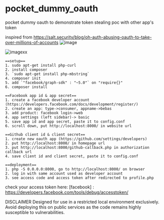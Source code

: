 # pocket_dummy_oauth
pocket dummy oauth to demonstrate token stealing poc with other app's token

inspired from https://salt.security/blog/oh-auth-abusing-oauth-to-take-over-millions-of-accounts
![image](https://github.com/kisanakkkkk/pocket_dummy_oauth/assets/70153248/2d78a8ca-7c7e-4a3e-8350-c0030647ca17)

![imagexx](https://github.com/kisanakkkkk/pocket_dummy_oauth/assets/70153248/3e59604f-51c2-4f93-a678-58fc9a5dc11f)


```
==setup==
1. sudo apt-get install php-curl
2. install composer
3. `sudo apt-get install php-mbstring`
4. composer init
5. add `"facebook/graph-sdk" : "~5.0"` on "require{}"
6. composer install

==Facebook app id & app secret==
1. create a facebook developer account (https://developers.facebook.com/docs/development/register/)
2. create an app: type->consumer, appname->bebas
3. add product: facebook login->web
4. app settings (left sidebar)-> basic
5. save app id and app secret, paste it to config.conf
6. scroll down, put http://localhost:8000/ in website url

==Github client id & client secret==
1. create new oauth app (https://github.com/settings/developers)
2. put http://localhost:8000/ in homepage url
3. put http://localhost:8000/github-callback.php in authorization callback url
4. save client id and client secret, paste it to config.conf

==deployment==
1. php -S 0.0.0.0:8000, go to http://localhost:8000/ on browser
2. log in with same account used as developer account
3. see access code and access token after redirected to profile.php 
```


check your access token here:
[facebook] : https://developers.facebook.com/tools/debug/accesstoken/

DISCLAIMER
Designed for use in a restricted local environment exclusively. Avoid deploying this on public services as the code remains highly susceptible to vulnerabilities.